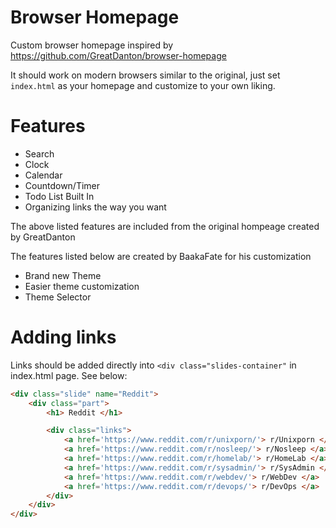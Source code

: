# Browser Homepage

Custom browser homepage inspired by https://github.com/GreatDanton/browser-homepage

It should work on modern browsers similar to the original, just set `index.html` as your homepage and customize to your own liking.

# Features

* Search
* Clock
* Calendar
* Countdown/Timer
* Todo List Built In
* Organizing links the way you want

The above listed features are included from the original hompeage created by GreatDanton

The features listed below are created by BaakaFate for his customization

* Brand new Theme
* Easier theme customization
* Theme Selector

# Adding links
Links should be added directly into `<div class="slides-container"` in index.html page. See below:

```html
<div class="slide" name="Reddit">
    <div class="part">
        <h1> Reddit </h1>

        <div class="links">
            <a href='https://www.reddit.com/r/unixporn/'> r/Unixporn </a>
            <a href='https://www.reddit.com/r/nosleep/'> r/Nosleep </a>
            <a href='https://www.reddit.com/r/homelab/'> r/HomeLab </a>
            <a href='https://www.reddit.com/r/sysadmin/'> r/SysAdmin </a>
            <a href='https://www.reddit.com/r/webdev/'> r/WebDev </a>
            <a href='https://www.reddit.com/r/devops/'> r/DevOps </a>
        </div>
    </div>
</div>
```